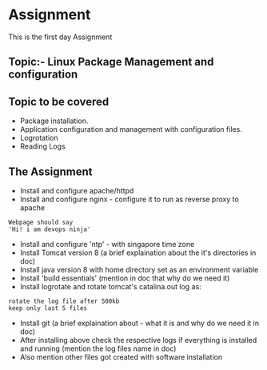 # Assignment
This is the first day Assignment

## Topic:- Linux Package Management and configuration

## Topic to be covered
- Package installation.
- Application configuration and management with configuration files.
- Logrotation
- Reading Logs 

## The Assignment
* Install and configure apache/httpd
* Install and configure nginx - configure it to run as reverse proxy to apache
```
Webpage should say
'Hi! i am devops ninja'
```
* Install and configure 'ntp' - with singapore time zone
* Install Tomcat version 8 (a brief explaination about the it's directories in doc)
* Install java version 8 with home directory set as an environment variable
* Install 'build essentials' (mention in doc that why do we need it)
* Install logrotate and rotate tomcat's catalina.out log as:
```
rotate the log file after 500kb
keep only last 5 files
```
* Install git (a brief explaination about - what it is and why do we need it in doc)
* After installing above check the respective logs if everything is installed and running (mention the log files name in doc)
* Also mention other files got created with software installation